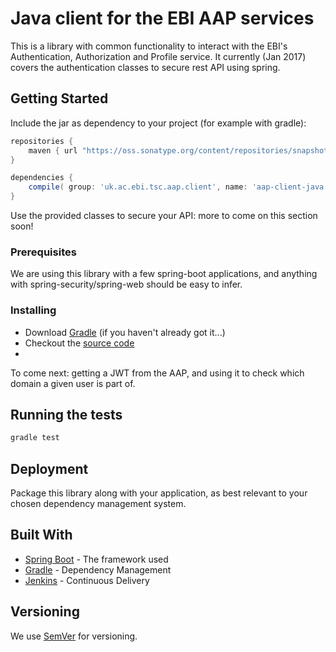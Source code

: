 # Java client for the EBI AAP services

This is a library with common functionality to interact with the EBI's Authentication, Authorization
and Profile service. It currently (Jan 2017) covers the authentication classes to secure rest API
using spring.

## Getting Started

Include the jar as dependency to your project (for example with gradle):

```groovy
repositories {
	maven { url "https://oss.sonatype.org/content/repositories/snapshots" }
}

dependencies {
   	compile( group: 'uk.ac.ebi.tsc.aap.client', name: 'aap-client-java', version: '0.1-SNAPSHOT')
}
```

Use the provided classes to secure your API: more to come on this section soon!

### Prerequisites

We are using this library with a few spring-boot applications, and anything with spring-security/spring-web
should be easy to infer.


### Installing

* Download [Gradle](https://gradle.org/gradle-download/) (if you haven't already got it...)
* Checkout the [source code](https://github.com/EMBL-EBI-TSI/aap-client-java.git)
*

To come next: getting a JWT from the AAP, and using it to check which domain a given user is part of.

## Running the tests

```bash
gradle test
```

## Deployment

Package this library along with your application, as best relevant to your chosen dependency management system.

## Built With

* [Spring Boot](https://projects.spring.io/spring-boot/) - The framework used
* [Gradle](https://gradle.org) - Dependency Management
* [Jenkins](https://jenkins.io/) - Continuous Delivery

## Versioning

We use [SemVer](http://semver.org/) for versioning.

